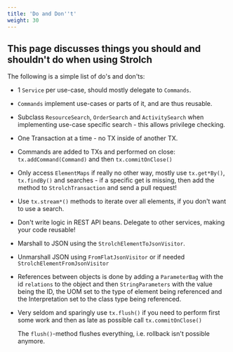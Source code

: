 ```yaml
---
title: 'Do and Don''t'
weight: 30
---
```


## This page discusses things you should and shouldn't do when using Strolch
The following is a simple list of do's and don'ts:
* 1 `Service` per use-case, should mostly delegate to `Commands`.
* `Commands` implement use-cases or parts of it, and are thus reusable.
* Subclass `ResourceSearch`, `OrderSearch` and `ActivitySearch` when implementing use-case specific search - this allows privilege checking.
* One Transaction at a time - no TX inside of another TX.
* Commands are added to TXs and performed on close: `tx.addCommand(Command)` and then `tx.commitOnClose()`
* Only access `ElementMaps` if really no other way, mostly use `tx.get*By()`, `tx.findBy()` and searches - if a specific get is missing, then add the method to `StrolchTransaction` and send a pull request!
* Use `tx.stream*()` methods to iterate over all elements, if you don't want to use a search.
* Don't write logic in REST API beans. Delegate to other services, making your code reusable!
* Marshall to JSON using the `StrolchElementToJsonVisitor`.
* Unmarshall JSON using `FromFlatJsonVisitor` or if needed `StrolchElementFromJsonVisitor`
* References between objects is done by adding a `ParameterBag` with the id `relations` to the object and then `StringParameters` with the value being the ID, the UOM set to the type of element being referenced and the Interpretation set to the class type being referenced.
* Very seldom and sparingly use `tx.flush()` if you need to perform first some work and then as late as possible call `tx.commitOnClose()`
  
  The `flush()`-method flushes everything, i.e. rollback isn't possible anymore.
